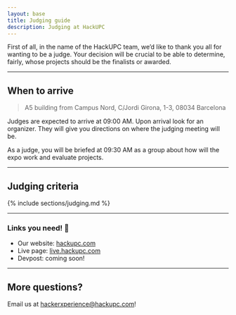 ```yaml
---
layout: base
title: Judging guide
description: Judging at HackUPC
---
```



First of all, in the name of the HackUPC team, we’d like to thank you all for wanting to be a judge. Your decision will be crucial to be able to determine, fairly, whose projects should be the finalists or awarded.

---

## When to arrive

> A5 building from Campus Nord, C/Jordi Girona, 1-3, 08034 Barcelona

Judges are expected to arrive at 09:00 AM. Upon arrival look for an organizer. They will give you directions on where the judging meeting will be. 

As a judge, you will be briefed at 09:30 AM as a group about how will the expo work and evaluate projects.

---

## Judging criteria

{% include sections/judging.md %}

-----

### Links you need! :link:

- Our website: [hackupc.com](https://hackupc.com/)
- Live page: [live.hackupc.com](https://live.hackupc.com)
- Devpost: coming soon! <!--[hackupc2019.devpost.com](https://hackupc2019.devpost.com) -->

----

## More questions?
Email us at [hackerxperience@hackupc.com](mailto:hackerxperience@hackupc.com)!

